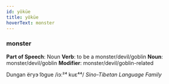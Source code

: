 ```yaml
---
id: yöküe
title: yöküe
hoverText: monster
---
```


### monster

**Part of Speech**: Noun
**Verb**: to be a monster/devil/goblin
**Noun**: monster/devil/goblin
**Modifier**: monster/devil/goblin-related

Dungan ёгуэ i͡ogue /iɔː²⁴ kuɛ⁴⁴/
*Sino-Tibetan Language Family*